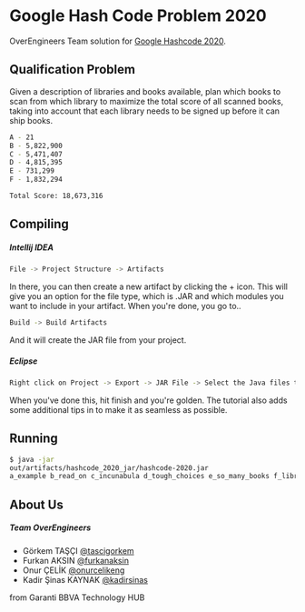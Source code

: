 # Google Hash Code Problem 2020 

OverEngineers  Team solution for [Google Hashcode 2020](https://codingcompetitions.withgoogle.com/hashcode).


## Qualification Problem

Given a description of libraries and books available, plan which books to scan from which library to maximize the total score of all scanned books, taking into account that each library needs to be signed up before it can ship books.

```bash
A - 21
B - 5,822,900
C - 5,471,407
D - 4,815,395
E - 731,299
F - 1,832,294

Total Score: 18,673,316
```

## Compiling

##### Intellij IDEA

```bash
File -> Project Structure -> Artifacts
```
In there, you can then create a new artifact by clicking the + icon. This will give you an option for the file type, which is .JAR and which modules you want to include in your artifact. When you're done, you go to..
```bash
Build -> Build Artifacts
```
And it will create the JAR file from your project.

##### Eclipse

```bash
Right click on Project -> Export -> JAR File -> Select the Java files to include
```
When you've done this, hit finish and you're golden. The tutorial also adds some additional tips in to make it as seamless as possible.


## Running

```bash
$ java -jar 
out/artifacts/hashcode_2020_jar/hashcode-2020.jar 
a_example b_read_on c_incunabula d_tough_choices e_so_many_books f_libraries_of_the_world
```

## About Us

##### Team OverEngineers

* Görkem TAŞÇI [@tascigorkem](https://github.com/tascigorkem)
* Furkan AKSIN [@furkanaksin](https://github.com/furkanaksin)
* Onur ÇELİK [@onurcelikeng](https://github.com/onurcelikeng) 
* Kadir Şinas KAYNAK [@kadirsinas](https://github.com/kadirsinas)

from Garanti BBVA Technology HUB
